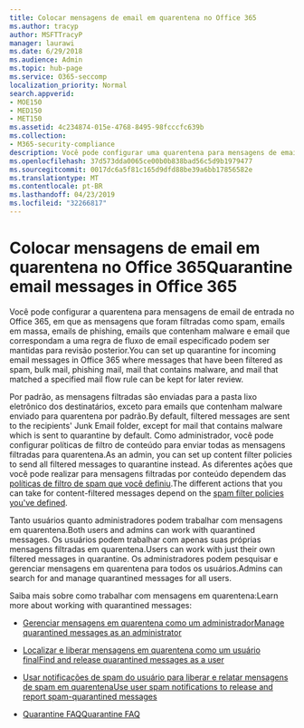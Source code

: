 ```yaml
---
title: Colocar mensagens de email em quarentena no Office 365
ms.author: tracyp
author: MSFTTracyP
manager: laurawi
ms.date: 6/29/2018
ms.audience: Admin
ms.topic: hub-page
ms.service: O365-seccomp
localization_priority: Normal
search.appverid:
- MOE150
- MED150
- MET150
ms.assetid: 4c234874-015e-4768-8495-98fcccfc639b
ms.collection:
- M365-security-compliance
description: Você pode configurar uma quarentena para mensagens de email de entrada no Office 365, onde as mensagens de email de entrada que foram filtradas como spam, em massa, emails de phishing e malware podem ser mantidas para revisão posterior.
ms.openlocfilehash: 37d573dda0065ce00b0b838bad56c5d9b1979477
ms.sourcegitcommit: 0017dc6a5f81c165d9dfd88be39a6bb17856582e
ms.translationtype: MT
ms.contentlocale: pt-BR
ms.lasthandoff: 04/23/2019
ms.locfileid: "32266817"
---
```

# <a name="quarantine-email-messages-in-office-365"></a><span data-ttu-id="971b4-103">Colocar mensagens de email em quarentena no Office 365</span><span class="sxs-lookup"><span data-stu-id="971b4-103">Quarantine email messages in Office 365</span></span>

<span data-ttu-id="971b4-104">Você pode configurar a quarentena para mensagens de email de entrada no Office 365, em que as mensagens que foram filtradas como spam, emails em massa, emails de phishing, emails que contenham malware e email que correspondam a uma regra de fluxo de email especificado podem ser mantidas para revisão posterior.</span><span class="sxs-lookup"><span data-stu-id="971b4-104">You can set up quarantine for incoming email messages in Office 365 where messages that have been filtered as spam, bulk mail, phishing mail, mail that contains malware, and mail that matched a specified mail flow rule can be kept for later review.</span></span>
  
<span data-ttu-id="971b4-105">Por padrão, as mensagens filtradas são enviadas para a pasta lixo eletrônico dos destinatários, exceto para emails que contenham malware enviado para quarentena por padrão.</span><span class="sxs-lookup"><span data-stu-id="971b4-105">By default, filtered messages are sent to the recipients' Junk Email folder, except for mail that contains malware which is sent to quarantine by default.</span></span> <span data-ttu-id="971b4-106">Como administrador, você pode configurar políticas de filtro de conteúdo para enviar todas as mensagens filtradas para quarentena.</span><span class="sxs-lookup"><span data-stu-id="971b4-106">As an admin, you can set up content filter policies to send all filtered messages to quarantine instead.</span></span> <span data-ttu-id="971b4-107">As diferentes ações que você pode realizar para mensagens filtradas por conteúdo dependem das [políticas de filtro de spam que você definiu](https://go.microsoft.com/fwlink/?LinkId=799736).</span><span class="sxs-lookup"><span data-stu-id="971b4-107">The different actions that you can take for content-filtered messages depend on the [spam filter policies you've defined](https://go.microsoft.com/fwlink/?LinkId=799736).</span></span>
  
<span data-ttu-id="971b4-108">Tanto usuários quanto administradores podem trabalhar com mensagens em quarentena.</span><span class="sxs-lookup"><span data-stu-id="971b4-108">Both users and admins can work with quarantined messages.</span></span> <span data-ttu-id="971b4-109">Os usuários podem trabalhar com apenas suas próprias mensagens filtradas em quarentena.</span><span class="sxs-lookup"><span data-stu-id="971b4-109">Users can work with just their own filtered messages in quarantine.</span></span> <span data-ttu-id="971b4-110">Os administradores podem pesquisar e gerenciar mensagens em quarentena para todos os usuários.</span><span class="sxs-lookup"><span data-stu-id="971b4-110">Admins can search for and manage quarantined messages for all users.</span></span>
  
<span data-ttu-id="971b4-111">Saiba mais sobre como trabalhar com mensagens em quarentena:</span><span class="sxs-lookup"><span data-stu-id="971b4-111">Learn more about working with quarantined messages:</span></span>
  
- [<span data-ttu-id="971b4-112">Gerenciar mensagens em quarentena como um administrador</span><span class="sxs-lookup"><span data-stu-id="971b4-112">Manage quarantined messages as an administrator</span></span>](manage-quarantined-messages-and-files.md)
    
- [<span data-ttu-id="971b4-113">Localizar e liberar mensagens em quarentena como um usuário final</span><span class="sxs-lookup"><span data-stu-id="971b4-113">Find and release quarantined messages as a user</span></span>](find-and-release-quarantined-messages-as-a-user.md)
    
- [<span data-ttu-id="971b4-114">Usar notificações de spam do usuário para liberar e relatar mensagens de spam em quarentena</span><span class="sxs-lookup"><span data-stu-id="971b4-114">Use user spam notifications to release and report spam-quarantined messages</span></span>](use-spam-notifications-to-release-and-report-quarantined-messages.md)
    
- [<span data-ttu-id="971b4-115">Quarantine FAQ</span><span class="sxs-lookup"><span data-stu-id="971b4-115">Quarantine FAQ</span></span>](quarantine-faq.md)
    

